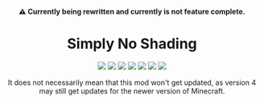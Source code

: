 <p align="center"><b>⚠️ Currently being rewritten and currently is not feature complete.</b></p>

<h1 align="center">Simply No Shading</h1>

<p align="center">
	<a alt="MIT License" href="LICENSE">
		<img src="https://img.shields.io/github/license/StartsMercury/simply-no-shading"/></a>
	<a alt="Build Workflow" href="https://github.com/StartsMercury/simply-no-shading/actions/workflows/build.yml">
		<img src="https://github.com/StartsMercury/simply-no-shading/actions/workflows/build.yml/badge.svg?branch=rewrite"/></a>
	<a alt="FabricMC" href="https://fabricmc.net">
		<img src="https://img.shields.io/badge/mod%20loader-fabric-1976d2"/></a>
	<a alt="FabricMC Tutorial Wiki: Side" href="https://fabricmc.net/wiki/tutorial:side">
		<img src="https://img.shields.io/badge/environment-client-1976d2"/></a>
	<a alt="Version Type" href="https://semver.org">
		<img src="https://img.shields.io/badge/dynamic/json?label=channel%20&query=$[0]['version_type']&url=https://api.modrinth.com/v2/project/9gx5Xvc5/version"/></a>
	<a alt="Version" href="https://semver.org">
		<img src="https://img.shields.io/badge/dynamic/json?label=version%20&query=$[0]['version_number']&url=https://api.modrinth.com/v2/project/9gx5Xvc5/version"/></a>
	<a alt="Minecraft Version" href="https://www.minecraft.net">
		<img src="https://img.shields.io/badge/dynamic/json?label=minecraft&query=$[0]['game_versions']&url=https://api.modrinth.com/v2/project/9gx5Xvc5/version"/></a></p>

<p align=center>It does not necessarily mean that this mod won't get updated, as version 4 may still get updates for the newer version of Minecraft.</p>
